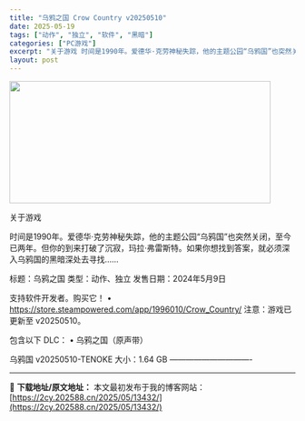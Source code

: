 ```yaml
---
title: "乌鸦之国 Crow Country v20250510"
date: 2025-05-19
tags: ["动作", "独立", "软件", "黑暗"]
categories: ["PC游戏"]
excerpt: "关于游戏 时间是1990年。爱德华·克劳神秘失踪，他的主题公园“乌鸦国”也突然关闭，至今已两年。但你的到来打破了沉寂，玛拉·弗雷斯特。如果你想找到答案，就必须深入乌鸦国的黑暗深处去寻找…… 标题：乌鸦之国 类型：动作、独立 发售日期：2024年5月9日 支持软件开发者。购买它！ • https://&hellip;"
layout: post
---
```


<img src="https://2cy.202588.cn/wp-content/uploads/2025/05/2025051913421631.webp" alt="" width="460" height="215" class="aligncenter size-full wp-image-13419" />

关于游戏

时间是1990年。爱德华·克劳神秘失踪，他的主题公园“乌鸦国”也突然关闭，至今已两年。但你的到来打破了沉寂，玛拉·弗雷斯特。如果你想找到答案，就必须深入乌鸦国的黑暗深处去寻找……

标题：乌鸦之国
类型：动作、独立
发售日期：2024年5月9日

支持软件开发者。购买它！
• https://store.steampowered.com/app/1996010/Crow_Country/
注意：游戏已更新至 v20250510。

包含以下 DLC：
• 乌鸦之国（原声带）

乌鸦国 v20250510-TENOKE
大小：1.64 GB
——————————- 

---
📖 **下载地址/原文地址：** 本文最初发布于我的博客网站：[https://2cy.202588.cn/2025/05/13432/](https://2cy.202588.cn/2025/05/13432/)
